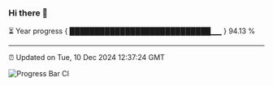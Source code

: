 ### Hi there 👋

⏳ Year progress { ████████████████████████████▁▁ } 94.13 %

---

⏰ Updated on Tue, 10 Dec 2024 12:37:24 GMT

![Progress Bar CI](https://github.com/liununu/liununu/workflows/Progress%20Bar%20CI/badge.svg)

